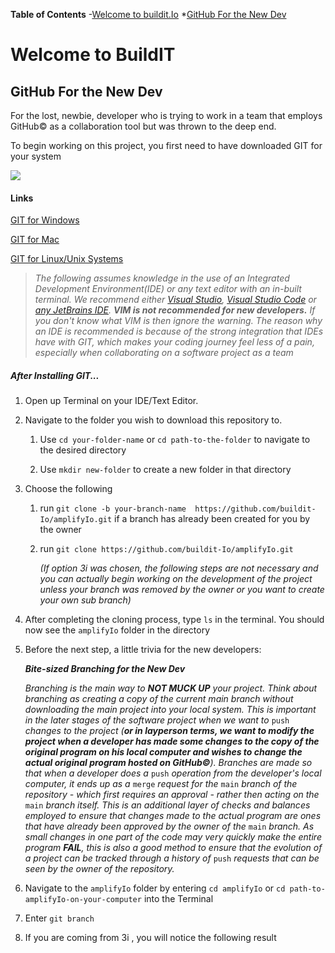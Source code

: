 **Table of Contents**
-[Welcome to buildit.Io](#welcome-to-buildit)
 *[GitHub For the New Dev](#github-for-the-new-Dev)
# Welcome to BuildIT

## GitHub For the New Dev

For the lost, newbie, developer who is trying to work in a team that employs GitHub:copyright: as a collaboration tool but was thrown to the deep end.

To begin working on this project, you first need to have downloaded GIT for your system 


![](https://git-scm.com/images/logo@2x.png)

#### Links 

[GIT for Windows](https://git-scm.com/download/win)

[GIT for Mac](https://git-scm.com/download/mac)

[GIT for Linux/Unix Systems](https://git-scm.com/download/linux)

>*The following assumes knowledge in the use of an Integrated Development Environment(IDE) or any text editor with an in-built terminal. We recommend either [Visual Studio](https://visualstudio.microsoft.com/), [Visual Studio Code](https://code.visualstudio.com/) or [any JetBrains IDE](https://www.jetbrains.com/products/#type=ide). **VIM is not recommended for new developers.** If you don't know what VIM is then ignore the warning. The reason why an IDE is recommended is because of the strong integration that IDEs have with GIT, which makes your coding journey feel less of a pain, especially when collaborating on a software project as a team*


##### After Installing GIT...

1. Open up Terminal on your IDE/Text Editor.

2. Navigate to the folder you wish to download this repository to.
	1. Use `cd your-folder-name` or `cd path-to-the-folder` to navigate to the desired directory
	
	2. Use `mkdir new-folder` to create a new folder in that directory
3. Choose the following
    1. run `git clone -b your-branch-name  https://github.com/buildit-Io/amplifyIo.git` if a branch has already been created for you by the owner 
    2. run `git clone https://github.com/buildit-Io/amplifyIo.git`
    
    	*(If option 3i was chosen, the following steps are not necessary and you can actually begin working on the development of the project unless your branch was removed by the owner or you want to create your own sub branch)*

4. After completing the cloning process, type `ls` in the terminal. You should now see the `amplifyIo` folder in the directory

5. Before the next step, a little trivia for the new developers:

	__*Bite-sized Branching for the New Dev*__

	*Branching is the main way to **NOT MUCK UP** your project. Think about branching as creating a 
copy of the current main branch without downloading the main project into your local system. This is important in the later stages of the software project when we want to* `push` *changes to the project (**or in layperson terms, we want to modify the project when a developer has made some changes to the copy of the original program on his local computer and wishes to change the actual original program hosted on GitHub:copyright:**). Branches are made so that when a developer does a* `push` *operation from the developer's local computer, it ends up as a* `merge` *request for the* `main` *branch of the repository - which first requires an approval - rather then acting on the* `main` *branch itself. This is an additional layer of checks and balances employed to ensure that changes made to the actual program are ones that have already been approved by the owner of the* `main` *branch. As small changes in one part of the code may very quickly make the entire program **FAIL**, this is also a good method to ensure that the evolution of a project can be tracked through a history of* `push` *requests that can be seen by the owner of the repository.*

6. Navigate to the `amplifyIo` folder by entering `cd amplifyIo` or `cd path-to-amplifyIo-on-your-computer` into the Terminal
7. Enter `git branch`
8. If you are coming from 3i , you will notice the following result
